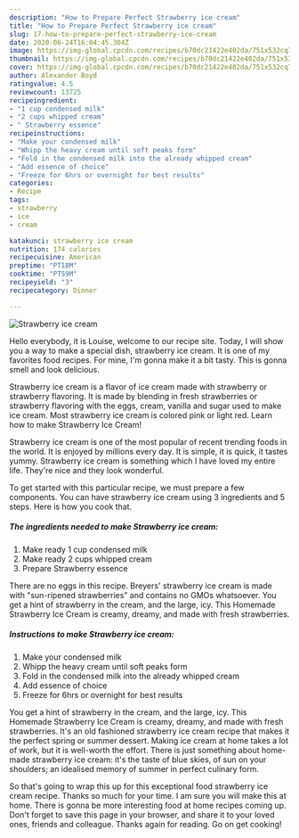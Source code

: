 ```yaml
---
description: "How to Prepare Perfect Strawberry ice cream"
title: "How to Prepare Perfect Strawberry ice cream"
slug: 17-how-to-prepare-perfect-strawberry-ice-cream
date: 2020-06-24T16:04:45.304Z
image: https://img-global.cpcdn.com/recipes/b70dc21422e402da/751x532cq70/strawberry-ice-cream-recipe-main-photo.jpg
thumbnail: https://img-global.cpcdn.com/recipes/b70dc21422e402da/751x532cq70/strawberry-ice-cream-recipe-main-photo.jpg
cover: https://img-global.cpcdn.com/recipes/b70dc21422e402da/751x532cq70/strawberry-ice-cream-recipe-main-photo.jpg
author: Alexander Boyd
ratingvalue: 4.5
reviewcount: 13725
recipeingredient:
- "1 cup condensed milk"
- "2 cups whipped cream"
- " Strawberry essence"
recipeinstructions:
- "Make your condensed milk"
- "Whipp the heavy cream until soft peaks form"
- "Fold in the condensed milk into the already whipped cream"
- "Add essence of choice"
- "Freeze for 6hrs or overnight for best results"
categories:
- Recipe
tags:
- strawberry
- ice
- cream

katakunci: strawberry ice cream 
nutrition: 174 calories
recipecuisine: American
preptime: "PT18M"
cooktime: "PT59M"
recipeyield: "3"
recipecategory: Dinner

---
```



![Strawberry ice cream](https://img-global.cpcdn.com/recipes/b70dc21422e402da/751x532cq70/strawberry-ice-cream-recipe-main-photo.jpg)

Hello everybody, it is Louise, welcome to our recipe site. Today, I will show you a way to make a special dish, strawberry ice cream. It is one of my favorites food recipes. For mine, I'm gonna make it a bit tasty. This is gonna smell and look delicious.

Strawberry ice cream is a flavor of ice cream made with strawberry or strawberry flavoring. It is made by blending in fresh strawberries or strawberry flavoring with the eggs, cream, vanilla and sugar used to make ice cream. Most strawberry ice cream is colored pink or light red. Learn how to make Strawberry Ice Cream!

Strawberry ice cream is one of the most popular of recent trending foods in the world. It is enjoyed by millions every day. It is simple, it is quick, it tastes yummy. Strawberry ice cream is something which I have loved my entire life. They're nice and they look wonderful.


To get started with this particular recipe, we must prepare a few components. You can have strawberry ice cream using 3 ingredients and 5 steps. Here is how you cook that.

<!--inarticleads1-->

##### The ingredients needed to make Strawberry ice cream:

1. Make ready 1 cup condensed milk
1. Make ready 2 cups whipped cream
1. Prepare  Strawberry essence


There are no eggs in this recipe. Breyers&#39; strawberry ice cream is made with &#34;sun-ripened strawberries&#34; and contains no GMOs whatsoever. You get a hint of strawberry in the cream, and the large, icy. This Homemade Strawberry Ice Cream is creamy, dreamy, and made with fresh strawberries. 

<!--inarticleads2-->

##### Instructions to make Strawberry ice cream:

1. Make your condensed milk
1. Whipp the heavy cream until soft peaks form
1. Fold in the condensed milk into the already whipped cream
1. Add essence of choice
1. Freeze for 6hrs or overnight for best results


You get a hint of strawberry in the cream, and the large, icy. This Homemade Strawberry Ice Cream is creamy, dreamy, and made with fresh strawberries. It&#39;s an old fashioned strawberry ice cream recipe that makes it the perfect spring or summer dessert. Making ice cream at home takes a lot of work, but it is well-worth the effort. There is just something about home-made strawberry ice cream: it&#39;s the taste of blue skies, of sun on your shoulders; an idealised memory of summer in perfect culinary form. 

So that's going to wrap this up for this exceptional food strawberry ice cream recipe. Thanks so much for your time. I am sure you will make this at home. There is gonna be more interesting food at home recipes coming up. Don't forget to save this page in your browser, and share it to your loved ones, friends and colleague. Thanks again for reading. Go on get cooking!
